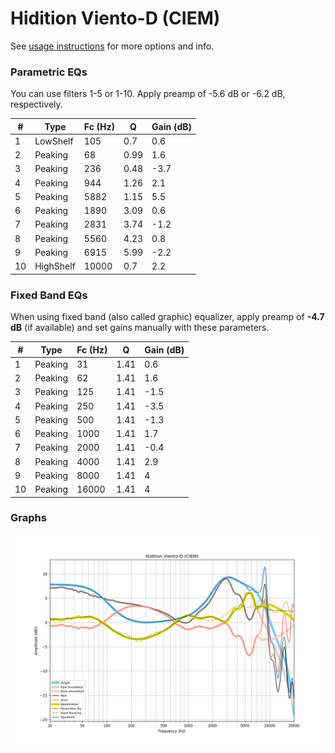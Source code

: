 # Hidition Viento-D (CIEM)
See [usage instructions](https://github.com/jaakkopasanen/AutoEq#usage) for more options and info.

### Parametric EQs
You can use filters 1-5 or 1-10. Apply preamp of -5.6 dB or -6.2 dB, respectively.

|   # | Type      |   Fc (Hz) |    Q |   Gain (dB) |
|-----|-----------|-----------|------|-------------|
|   1 | LowShelf  |       105 | 0.7  |         0.6 |
|   2 | Peaking   |        68 | 0.99 |         1.6 |
|   3 | Peaking   |       236 | 0.48 |        -3.7 |
|   4 | Peaking   |       944 | 1.26 |         2.1 |
|   5 | Peaking   |      5882 | 1.15 |         5.5 |
|   6 | Peaking   |      1890 | 3.09 |         0.6 |
|   7 | Peaking   |      2831 | 3.74 |        -1.2 |
|   8 | Peaking   |      5560 | 4.23 |         0.8 |
|   9 | Peaking   |      6915 | 5.99 |        -2.2 |
|  10 | HighShelf |     10000 | 0.7  |         2.2 |

### Fixed Band EQs
When using fixed band (also called graphic) equalizer, apply preamp of **-4.7 dB** (if available) and set gains manually with these parameters.

|   # | Type    |   Fc (Hz) |    Q |   Gain (dB) |
|-----|---------|-----------|------|-------------|
|   1 | Peaking |        31 | 1.41 |         0.6 |
|   2 | Peaking |        62 | 1.41 |         1.6 |
|   3 | Peaking |       125 | 1.41 |        -1.5 |
|   4 | Peaking |       250 | 1.41 |        -3.5 |
|   5 | Peaking |       500 | 1.41 |        -1.3 |
|   6 | Peaking |      1000 | 1.41 |         1.7 |
|   7 | Peaking |      2000 | 1.41 |        -0.4 |
|   8 | Peaking |      4000 | 1.41 |         2.9 |
|   9 | Peaking |      8000 | 1.41 |         4   |
|  10 | Peaking |     16000 | 1.41 |         4   |

### Graphs
![](./Hidition%20Viento-D%20(CIEM).png)
